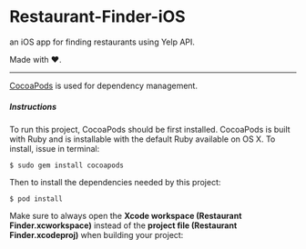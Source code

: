 # Restaurant-Finder-iOS
an iOS app for finding restaurants using Yelp API.

Made with ❤️.

---

[CocoaPods](https://cocoapods.org/) is used for dependency management.

##### Instructions

To run this project, CocoaPods should be first installed. CocoaPods is built with Ruby and is installable with the default Ruby available on OS X. To install, issue in terminal:

```ogdl
$ sudo gem install cocoapods
```

Then to install the dependencies needed by this project:
```
$ pod install
```

Make sure to always open the **Xcode workspace (Restaurant Finder.xcworkspace)** instead of the **project file (Restaurant Finder.xcodeproj)** when building your project: